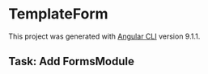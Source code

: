 # TemplateForm

This project was generated with [Angular CLI](https://github.com/angular/angular-cli) version 9.1.1.

## Task: Add FormsModule
